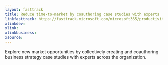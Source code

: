 ```yaml
---
layout: fasttrack
title: Reduce time-to-market by coauthoring case studies with experts
linkfasttrack: https://fasttrack.microsoft.com/microsoft365/productivitylibrary/Reduce-timetomarket-by-coauthoring-case-studies-with-experts 
xlinkdev: 
xlink: 
xlinkbusiness: 
xsource: 
---
```

Explore new market opportunities by collectively creating and coauthoring business strategy case studies with experts across the organization.
